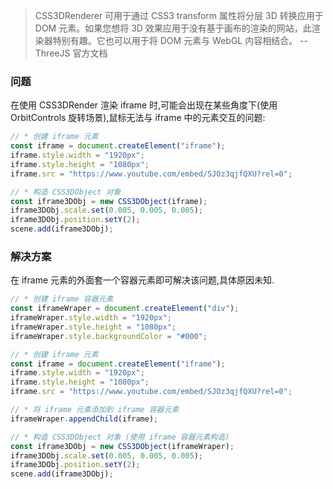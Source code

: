 > CSS3DRenderer 可用于通过 CSS3 transform 属性将分层 3D 转换应用于 DOM 元素。如果您想将 3D 效果应用于没有基于画布的渲染的网站，此渲染器特别有趣。它也可以用于将 DOM 元素与 WebGL 内容相结合。 -- ThreeJS 官方文档

### 问题
在使用 CSS3DRender 渲染 iframe 时,可能会出现在某些角度下(使用 OrbitControls 旋转场景),鼠标无法与 iframe 中的元素交互的问题:
```js
// * 创建 iframe 元素
const iframe = document.createElement("iframe");
iframe.style.width = "1920px";
iframe.style.height = "1080px";
iframe.src = "https://www.youtube.com/embed/SJOz3qjfQXU?rel=0";

// * 构造 CSS3DObject 对象
const iframe3DObj = new CSS3DObject(iframe);
iframe3DObj.scale.set(0.005, 0.005, 0.005);
iframe3DObj.position.setY(2);
scene.add(iframe3DObj);
```

### 解决方案
在 iframe 元素的外面套一个容器元素即可解决该问题,具体原因未知.
```js
// * 创建 iframe 容器元素
const iframeWraper = document.createElement("div");
iframeWraper.style.width = "1920px";
iframeWraper.style.height = "1080px";
iframeWraper.style.backgroundColor = "#000";

// * 创建 iframe 元素
const iframe = document.createElement("iframe");
iframe.style.width = "1920px";
iframe.style.height = "1080px";
iframe.src = "https://www.youtube.com/embed/SJOz3qjfQXU?rel=0";

// * 将 iframe 元素添加到 iframe 容器元素
iframeWraper.appendChild(iframe);

// * 构造 CSS3DObject 对象 (使用 iframe 容器元素构造)
const iframe3DObj = new CSS3DObject(iframeWraper);
iframe3DObj.scale.set(0.005, 0.005, 0.005);
iframe3DObj.position.setY(2);
scene.add(iframe3DObj);
```
